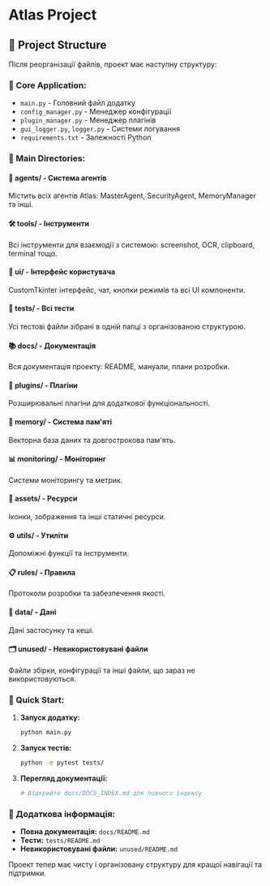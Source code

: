 # Atlas Project

## 📁 Project Structure

Після реорганізації файлів, проект має наступну структуру:

### 🔧 Core Application:
- `main.py` - Головний файл додатку
- `config_manager.py` - Менеджер конфігурації
- `plugin_manager.py` - Менеджер плагінів
- `gui_logger.py`, `logger.py` - Системи логування
- `requirements.txt` - Залежності Python

### 📂 Main Directories:

#### 🤖 **agents/** - Система агентів
Містить всіх агентів Atlas: MasterAgent, SecurityAgent, MemoryManager та інші.

#### 🛠️ **tools/** - Інструменти
Всі інструменти для взаємодії з системою: screenshot, OCR, clipboard, terminal тощо.

#### 🎨 **ui/** - Інтерфейс користувача
CustomTkinter інтерфейс, чат, кнопки режимів та всі UI компоненти.

#### 🧪 **tests/** - Всі тести
Усі тестові файли зібрані в одній папці з організованою структурою.

#### 📚 **docs/** - Документація
Вся документація проекту: README, мануали, плани розробки.

#### 🔌 **plugins/** - Плагіни
Розширювальні плагіни для додаткової функціональності.

#### 💾 **memory/** - Система пам'яті
Векторна база даних та довгострокова пам'ять.

#### 📊 **monitoring/** - Моніторинг
Системи моніторингу та метрик.

#### 🎯 **assets/** - Ресурси
Іконки, зображення та інші статичні ресурси.

#### ⚙️ **utils/** - Утиліти
Допоміжні функції та інструменти.

#### 📋 **rules/** - Правила
Протоколи розробки та забезпечення якості.

#### 💽 **data/** - Дані
Дані застосунку та кеші.

#### 🗂️ **unused/** - Невикористовувані файли
Файли збірки, конфігурації та інші файли, що зараз не використовуються.

### 🚀 Quick Start:

1. **Запуск додатку:**
   ```bash
   python main.py
   ```

2. **Запуск тестів:**
   ```bash
   python -m pytest tests/
   ```

3. **Перегляд документації:**
   ```bash
   # Відкрийте docs/DOCS_INDEX.md для повного індексу
   ```

### 📖 Додаткова інформація:

- **Повна документація:** `docs/README.md`
- **Тести:** `tests/README.md`
- **Невикористовувані файли:** `unused/README.md`

Проект тепер має чисту і організовану структуру для кращої навігації та підтримки.
